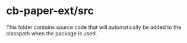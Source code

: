 # cb-paper-ext/src

This folder contains source code that will automatically be added to the classpath when
the package is used.
